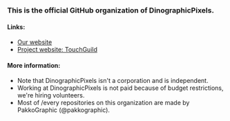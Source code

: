 ### This is the official GitHub organization of DinographicPixels.

#### Links:
- [Our website](https://dinographicpixels.com)
- [Project website: TouchGuild](https://touchguild.com)

#### More information:
- Note that DinographicPixels isn't a corporation and is independent.
- Working at DinographicPixels is not paid because of budget restrictions, we're hiring volunteers.
- Most of /every repositories on this organization are made by PakkoGraphic (@pakkographic).
